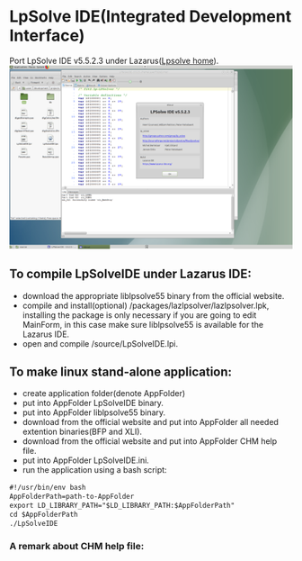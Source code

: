 # LpSolve IDE(Integrated Development Interface)
Port LpSolve IDE v5.5.2.3 under Lazarus([Lpsolve home](https://sourceforge.net/projects/lpsolve/)).
![LPSolve IDE on Ubuntu-MATE](https://github.com/avk959/LazLpSolveIDE/blob/master/LpSolveIDE-gtk-2.png)
## To compile LpSolveIDE under Lazarus IDE:
 - download the appropriate liblpsolve55 binary from the official website.
 - compile and install(optional) /packages/lazlpsolver/lazlpsolver.lpk,
   installing the package is only necessary if you are going to edit MainForm,
   in this case make sure liblpsolve55 is available for the Lazarus IDE. 
 - open and compile /source/LpSolveIDE.lpi.
## To make linux stand-alone application:
 - create application folder(denote AppFolder)
 - put into AppFolder LpSolveIDE binary.
 - put into AppFolder liblpsolve55 binary.
 - download from the official website and put into AppFolder all needed extention binaries(BFP and XLI).
 - download from the official website and put into AppFolder CHM help file.  
 - put into AppFolder LpSolveIDE.ini.
 - run the application using a bash script:
```
#!/usr/bin/env bash
AppFolderPath=path-to-AppFolder
export LD_LIBRARY_PATH="$LD_LIBRARY_PATH:$AppFolderPath"
cd $AppFolderPath
./LpSolveIDE 
```
### A remark about CHM help file: